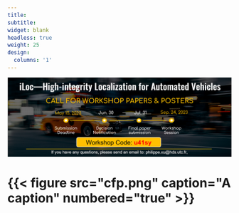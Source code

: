 ```yaml
---
title:
subtitle:
widget: blank
headless: true
weight: 25
design:
  columns: '1'
---
```

![](featured_cfp.png "")
# {{< figure src="cfp.png" caption="A caption" numbered="true" >}}

